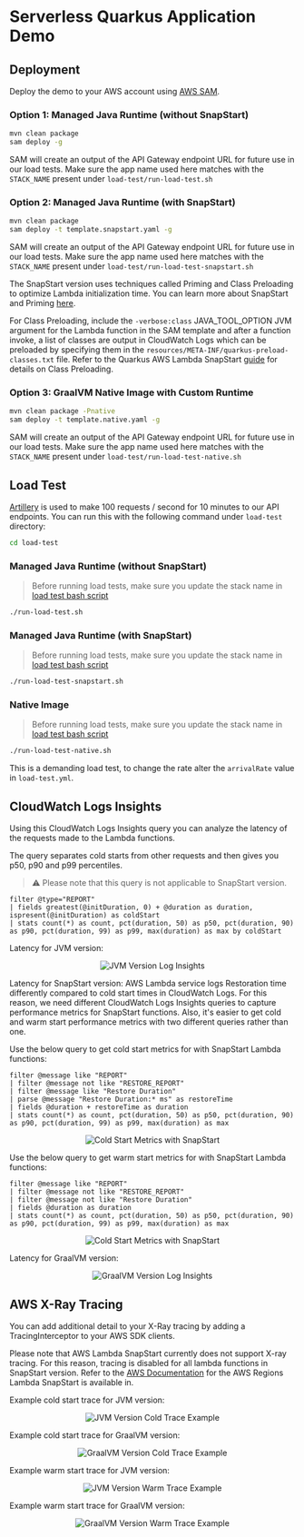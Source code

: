 # Serverless Quarkus Application Demo

## Deployment

Deploy the demo to your AWS account using [AWS SAM](https://aws.amazon.com/serverless/sam/).

### Option 1: Managed Java Runtime (without SnapStart)

```bash
mvn clean package
sam deploy -g
```
SAM will create an output of the API Gateway endpoint URL for future use in our load tests. 
Make sure the app name used here matches with the `STACK_NAME` present under `load-test/run-load-test.sh`

### Option 2: Managed Java Runtime (with SnapStart)

```bash
mvn clean package
sam deploy -t template.snapstart.yaml -g
```
SAM will create an output of the API Gateway endpoint URL for future use in our load tests.
Make sure the app name used here matches with the `STACK_NAME` present under `load-test/run-load-test-snapstart.sh`

The SnapStart version uses techniques called Priming and Class Preloading to optimize Lambda initialization time.
You can learn more about SnapStart and Priming [here](https://aws.amazon.com/blogs/compute/reducing-java-cold-starts-on-aws-lambda-functions-with-snapstart/).

For Class Preloading, include the `-verbose:class` JAVA_TOOL_OPTION JVM argument for the Lambda function in the
SAM template and after a function invoke, a list of classes are output in CloudWatch Logs which can be preloaded by
specifying them in the `resources/META-INF/quarkus-preload-classes.txt` file. Refer to the Quarkus AWS Lambda SnapStart
[guide](https://quarkus.io/guides/amazon-snapstart#class-preloading) for details on Class Preloading.

### Option 3: GraalVM Native Image with Custom Runtime

```bash
mvn clean package -Pnative
sam deploy -t template.native.yaml -g
```
SAM will create an output of the API Gateway endpoint URL for future use in our load tests. 
Make sure the app name used here matches with the `STACK_NAME` present under `load-test/run-load-test-native.sh`

## Load Test

[Artillery](https://www.artillery.io/) is used to make 100 requests / second for 10 minutes to our API endpoints. You
can run this with the following command under `load-test` directory:

```bash
cd load-test
```

### Managed Java Runtime (without SnapStart)
> Before running load tests, make sure you update the stack name in [load test bash script](./load-test/run-load-test.sh)

```bash
./run-load-test.sh
```

### Managed Java Runtime (with SnapStart)
> Before running load tests, make sure you update the stack name in [load test bash script](./load-test/run-load-test-snapstart.sh)

```bash
./run-load-test-snapstart.sh
```

### Native Image
> Before running load tests, make sure you update the stack name in [load test bash script](./load-test/run-load-test-native.sh)

```bash
./run-load-test-native.sh
```

This is a demanding load test, to change the rate alter the `arrivalRate` value in `load-test.yml`.

## CloudWatch Logs Insights

Using this CloudWatch Logs Insights query you can analyze the latency of the requests made to the Lambda functions.

The query separates cold starts from other requests and then gives you p50, p90 and p99 percentiles.

>:warning: Please note that this query is not applicable to SnapStart version.

```
filter @type="REPORT"
| fields greatest(@initDuration, 0) + @duration as duration, ispresent(@initDuration) as coldStart
| stats count(*) as count, pct(duration, 50) as p50, pct(duration, 90) as p90, pct(duration, 99) as p99, max(duration) as max by coldStart
```

Latency for JVM version:
<p align="center">
  <img src="../imgs/quarkus/quarkus-sample-log-insights.JPG" alt="JVM Version Log Insights"/>
</p>

Latency for SnapStart version:
AWS Lambda service logs Restoration time differently compared to cold start times in CloudWatch Logs. For this
reason, we need different CloudWatch Logs Insights queries to capture performance metrics for SnapStart functions.
Also, it's easier to get cold and warm start performance metrics with two different queries rather than one.

Use the below query to get cold start metrics for with SnapStart Lambda functions:

```
filter @message like "REPORT"
| filter @message not like "RESTORE_REPORT"
| filter @message like "Restore Duration"
| parse @message "Restore Duration:* ms" as restoreTime
| fields @duration + restoreTime as duration
| stats count(*) as count, pct(duration, 50) as p50, pct(duration, 90) as p90, pct(duration, 99) as p99, max(duration) as max
```

<p align="center">
  <img src="../imgs/quarkus/quarkus-snapstart-cold-log-insights.JPG" alt="Cold Start Metrics with SnapStart"/>
</p>

Use the below query to get warm start metrics for with SnapStart Lambda functions:
```
filter @message like "REPORT"
| filter @message not like "RESTORE_REPORT"
| filter @message not like "Restore Duration"
| fields @duration as duration
| stats count(*) as count, pct(duration, 50) as p50, pct(duration, 90) as p90, pct(duration, 99) as p99, max(duration) as max
```

<p align="center">
  <img src="../imgs/quarkus/quarkus-snapstart-warm-log-insights.JPG" alt="Cold Start Metrics with SnapStart"/>
</p>

Latency for GraalVM version:

<p align="center">
  <img src="../imgs/quarkus/quarkus-native-log-insights.JPG" alt="GraalVM Version Log Insights"/>
</p>

## AWS X-Ray Tracing
You can add additional detail to your X-Ray tracing by adding a TracingInterceptor to your AWS SDK clients.

Please note that AWS Lambda SnapStart currently does not support X-ray tracing.
For this reason, tracing is disabled for all lambda functions in SnapStart version.
Refer to the [AWS Documentation](https://docs.aws.amazon.com/lambda/latest/dg/snapstart.html#snapstart-supported-regions) for the AWS Regions Lambda SnapStart is available in.

Example cold start trace for JVM version:

<p align="center">
  <img src="../imgs/quarkus/quarkus-sample-cold-trace.JPG" alt="JVM Version Cold Trace Example"/>
</p>

Example cold start trace for GraalVM version:

<p align="center">
  <img src="../imgs/quarkus/quarkus-native-cold-trace.JPG" alt="GraalVM Version Cold Trace Example"/>
</p>

Example warm start trace for JVM version:

<p align="center">
  <img src="../imgs/quarkus/quarkus-sample-warm-trace.JPG" alt="JVM Version Warm Trace Example"/>
</p>

Example warm start trace for GraalVM version:

<p align="center">
  <img src="../imgs/quarkus/quarkus-native-warm-trace.JPG" alt="GraalVM Version Warm Trace Example"/>
</p>
